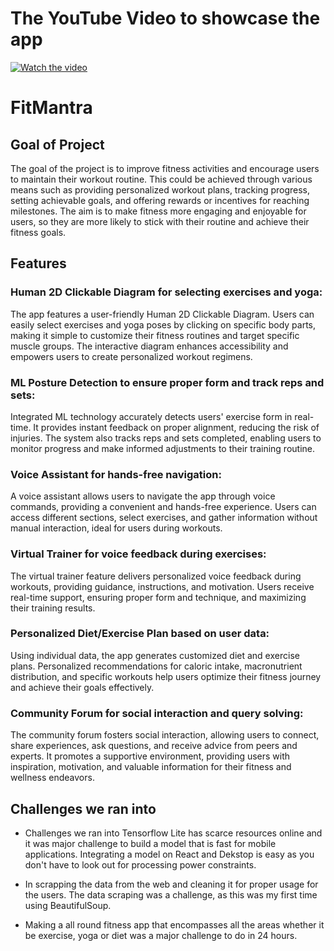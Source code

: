 # The YouTube Video to showcase the app

[![Watch the video](https://i.imgur.com/DMedKWB.jpg)](https://youtu.be/h7gDO-5mnqs)

# FitMantra

## Goal of Project

The goal of the project is to improve fitness activities and encourage users to maintain their workout routine. This could be achieved through various means such as providing personalized workout plans, tracking progress, setting achievable goals, and offering rewards or incentives for reaching milestones. The aim is to make fitness more engaging and enjoyable for users, so they are more likely to stick with their routine and achieve their fitness goals.

## Features

### Human 2D Clickable Diagram for selecting exercises and yoga:
The app features a user-friendly Human 2D Clickable Diagram. Users can easily select exercises and yoga poses by clicking on specific body parts, making it simple to customize their fitness routines and target specific muscle groups. The interactive diagram enhances accessibility and empowers users to create personalized workout regimens.

### ML Posture Detection to ensure proper form and track reps and sets:
Integrated ML technology accurately detects users' exercise form in real-time. It provides instant feedback on proper alignment, reducing the risk of injuries. The system also tracks reps and sets completed, enabling users to monitor progress and make informed adjustments to their training routine.

### Voice Assistant for hands-free navigation:
A voice assistant allows users to navigate the app through voice commands, providing a convenient and hands-free experience. Users can access different sections, select exercises, and gather information without manual interaction, ideal for users during workouts.

### Virtual Trainer for voice feedback during exercises:
The virtual trainer feature delivers personalized voice feedback during workouts, providing guidance, instructions, and motivation. Users receive real-time support, ensuring proper form and technique, and maximizing their training results.

### Personalized Diet/Exercise Plan based on user data:
Using individual data, the app generates customized diet and exercise plans. Personalized recommendations for caloric intake, macronutrient distribution, and specific workouts help users optimize their fitness journey and achieve their goals effectively.

### Community Forum for social interaction and query solving:
The community forum fosters social interaction, allowing users to connect, share experiences, ask questions, and receive advice from peers and experts. It promotes a supportive environment, providing users with inspiration, motivation, and valuable information for their fitness and wellness endeavors.

## Challenges we ran into

- Challenges we ran into
Tensorflow Lite has scarce resources online and it was major challenge to build a model that is fast for mobile applications. Integrating a model on React and Dekstop is easy as you don't have to look out for processing power constraints.

- In scrapping the data from the web and cleaning it for proper usage for the users. The data scraping was a challenge, as this was my first time using BeautifulSoup.

- Making a all round fitness app that encompasses all the areas whether it be exercise, yoga or diet was a major challenge to do in 24 hours.
